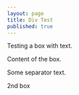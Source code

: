 ```yaml
---
layout: page
title: Div Test
published: true
---
```


Testing a box with text.

<div class="bluebox">
Content of the box.
</div>

Some separator text.

<div class="bluebox">2nd box</div>
